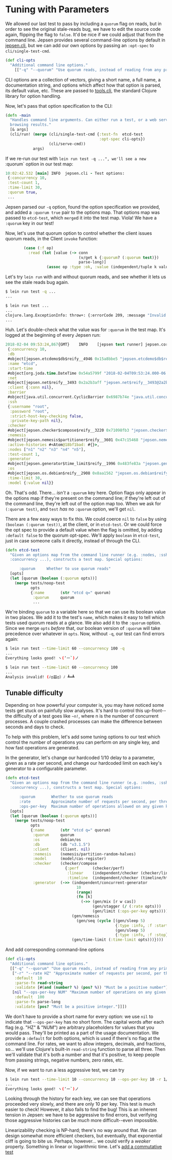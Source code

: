 # Tuning with Parameters

We allowed our last test to pass by including a `quorum` flag on reads, but in order to see the original stale-reads bug, we have to edit the source code again, flipping the flag to `false`. It'd be nice if we could adjust that from the command line. Jepsen provides several command-line options by default in [jepsen.cli](https://github.com/jepsen-io/jepsen/blob/0.1.7/jepsen/src/jepsen/cli.clj#L52-L87), but we can add our own options by passing an `:opt-spec` to `cli/single-test-cmd`.

```clj
(def cli-opts
  "Additional command line options."
    [["-q" "--quorum" "Use quorum reads, instead of reading from any primary."]])
```

CLI options are a collection of vectors, giving a short name, a full name, a
documentation string, and options which affect how that option is parsed, its
default value, etc. These are passed to
[tools.cli](https://github.com/clojure/tools.cli), the standard Clojure library
for option handling.

Now, let's pass that option specification to the CLI:

```clj
(defn -main
  "Handles command line arguments. Can either run a test, or a web server for
  browsing results."
  [& args]
  (cli/run! (merge (cli/single-test-cmd {:test-fn  etcd-test
                                         :opt-spec cli-opts})
                   (cli/serve-cmd))
            args)
```

If we re-run our test with `lein run test -q ...", we'll see a new `:quorum` option in our test map:

```clj
10:02:42.532 [main] INFO  jepsen.cli - Test options:
 {:concurrency 10,
 :test-count 1,
 :time-limit 30,
 :quorum true,
 ...
```

Jepsen parsed our `-q` option, found the option specification we provided, and
added a `:quorum true` pair to the options map. That options map was passed to
`etcd-test`, which `merge`d it into the test map. Viola! We have a `:quorum`
key in our test!

Now, let's use that quorum option to control whether the client issues quorum
reads, in the Client `invoke` function:

```clj
        (case (:f op)
          :read (let [value (-> conn
                                (v/get k {:quorum? (:quorum test)})
                                parse-long)]
                  (assoc op :type :ok, :value (independent/tuple k value)))
```

Let's try `lein run` with and without quorum reads, and see whether it lets us
see the stale reads bug again.

```bash
$ lein run test -q ...
...

$ lein run test ...
...
clojure.lang.ExceptionInfo: throw+: {:errorCode 209, :message "Invalid field", :cause "invalid value for \"quorum\"", :index 0, :status 400}
...
```

Huh. Let's double-check what the value was for `:quorum` in the test map. It's logged at the beginning of every Jepsen run:

```clj
2018-02-04 09:53:24,867{GMT}	INFO	[jepsen test runner] jepsen.core: Running test:
 {:concurrency 10,
 :db
 #object[jepsen.etcdemo$db$reify__4946 0x15a8bbe5 "jepsen.etcdemo$db$reify__4946@15a8bbe5"],
 :name "etcd",
 :start-time
 #object[org.joda.time.DateTime 0x54a5799f "2018-02-04T09:53:24.000-06:00"],
 :net
 #object[jepsen.net$reify__3493 0x2a2b3aff "jepsen.net$reify__3493@2a2b3aff"],
 :client {:conn nil},
 :barrier
 #object[java.util.concurrent.CyclicBarrier 0x6987b74e "java.util.concurrent.CyclicBarrier@6987b74e"],
 :ssh
 {:username "root",
  :password "root",
  :strict-host-key-checking false,
  :private-key-path nil},
 :checker
 #object[jepsen.checker$compose$reify__3220 0x71098fb3 "jepsen.checker$compose$reify__3220@71098fb3"],
 :nemesis
 #object[jepsen.nemesis$partitioner$reify__3601 0x47c15468 "jepsen.nemesis$partitioner$reify__3601@47c15468"],
 :active-histories #<Atom@18bf1bad: #{}>,
 :nodes ["n1" "n2" "n3" "n4" "n5"],
 :test-count 1,
 :generator
 #object[jepsen.generator$time_limit$reify__1996 0x483fe83a "jepsen.generator$time_limit$reify__1996@483fe83a"],
 :os
 #object[jepsen.os.debian$reify__2908 0x8aa1562 "jepsen.os.debian$reify__2908@8aa1562"],
 :time-limit 30,
 :model {:value nil}}
```

Oh. That's odd. There... *isn't* a `:quorum` key here. Option flags only appear
in the options map if they're present on the command line; if they're left out
of the command line, they're left out of the option map too. When we ask for
`(:quorum test)`, and `test` *has* no `:quorum` option, we'll get `nil`.

There are a few easy ways to fix this. We could coerce `nil` to `false` by
using `(boolean (:quorum test))`, at the client, or in `etcd-test`. Or we could
force the opt spec to provide a default value when the flag is omitted, by
adding `:default false` to the quorum opt-spec. We'll apply `boolean` in
`etcd-test`, just in case someone calls it directly, instead of through the
CLI.

```clj
(defn etcd-test
  "Given an options map from the command line runner (e.g. :nodes, :ssh,
  :concurrency ...), constructs a test map. Special options:

      :quorum     Whether to use quorum reads"
  [opts]
  (let [quorum (boolean (:quorum opts))]
    (merge tests/noop-test
           opts
           {:name       (str "etcd q=" quorum)
            :quorum     quorum
            ...
```

We're binding `quorum` to a variable here so that we can use its boolean value
in two places. We add it to the test's `name`, which makes it easy to tell
which tests used quorum reads at a glance. We also add it to the `:quorum`
option. Since we merge `opts` *before* that, our boolean version of `:quorum`
will take precedence over whatever in `opts`. Now, without `-q`, our test can
find errors again:

```bash
$ lein run test --time-limit 60 --concurrency 100 -q
...
Everything looks good! ヽ(‘ー`)ノ

$ lein run test --time-limit 60 --concurrency 100
...
Analysis invalid! (ﾉಥ益ಥ）ﾉ ┻━┻
```

## Tunable difficulty

Depending on how powerful your computer is, you may have noticed some tests get
stuck on painfully slow analyses. It's hard to control this up-front--the
difficulty of a test goes like `~n!`, where n is the number of concurrent
processes. A couple crashed processes can make the difference between seconds
and days to check.

To help with this problem, let's add some tuning options to our test which
control the number of operations you can perform on any single key, and how
fast operations are generated.

In the generator, let's change our hardcoded 1/10 delay to a parameter, given
as a rate per second, and change our hardcoded limit on each key's generator to a configurable parameter.

```clj
(defn etcd-test
  "Given an options map from the command line runner (e.g. :nodes, :ssh,
  :concurrency ...), constructs a test map. Special options:

      :quorum       Whether to use quorum reads
      :rate         Approximate number of requests per second, per thread
      :ops-per-key  Maximum number of operations allowed on any given key."
  [opts]
  (let [quorum (boolean (:quorum opts))]
    (merge tests/noop-test
           opts
           {:name       (str "etcd q=" quorum)
            :quorum     quorum
            :os         debian/os
            :db         (db "v3.1.5")
            :client     (Client. nil)
            :nemesis    (nemesis/partition-random-halves)
            :model      (model/cas-register)
            :checker    (checker/compose
                          {:perf      (checker/perf)
                           :linear    (independent/checker (checker/linearizable))
                           :timeline  (independent/checker (timeline/html))})
            :generator  (->> (independent/concurrent-generator
                               10
                               (range)
                               (fn [k]
                                 (->> (gen/mix [r w cas])
                                      (gen/stagger (/ (:rate opts)))
                                      (gen/limit (:ops-per-key opts)))))
                             (gen/nemesis
                               (gen/seq (cycle [(gen/sleep 5)
                                                {:type :info, :f :start}
                                                (gen/sleep 5)
                                                {:type :info, :f :stop}])))
                             (gen/time-limit (:time-limit opts)))})))
```

And add corresponding command-line options

```clj
(def cli-opts
  "Additional command line options."
  [["-q" "--quorum" "Use quorum reads, instead of reading from any primary."]
   ["-r" "--rate HZ" "Approximate number of requests per second, per thread."
    :default  10
    :parse-fn read-string
    :validate [#(and (number? %) (pos? %)) "Must be a positive number"]]
   [nil "--ops-per-key NUM" "Maximum number of operations on any given key."
    :default  100
    :parse-fn parse-long
    :validate [pos? "Must be a positive integer."]]])
```

We don't have to provide a short name for every option: we use `nil` to
indicate that `--ops-per-key` has no short form. The capital words after each
flag (e.g. "HZ" & "NUM") are arbitrary placeholders for values that you would
pass. They'll be printed as a part of the usage documentation. We provide a
`:default` for both options, which is used if there's no flag at the command
line. For rates, we want to allow integers, decimals, and fractions, so...
we'll use Clojure's built-in `read-string` function to parse all three. Then
we'll validate that it's both a number and that it's positive, to keep people
from passing strings, negative numbers, zero rates, etc.

Now, if we want to run a less aggressive test, we can try

```bash
$ lein run test --time-limit 10 --concurrency 10 --ops-per-key 10 -r 1/5
...
Everything looks good! ヽ(‘ー`)ノ
```

Looking through the history for each key, we can see that operations proceeded
very slowly, and there are only 10 per key. This test is much easier to check!
However, it also fails to find the bug! This is an inherent tension in Jepsen:
we have to be aggressive to find errors, but verifying those aggressive
histories can be *much* more difficult--even impossible.

Linearizability checking is NP-hard; there's no way around that. We can design
somewhat more efficient checkers, but eventually, that exponential cliff is
going to bite us. Perhaps, however... we could verify a *weaker* property.
Something in linear or logarithmic time. Let's [add a commutative
test](08-set.md)

